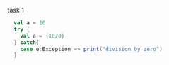 task 1
```scala
  val a = 10
  try {
    val a = {10/0}
  } catch{
    case e:Exception => print("division by zero")
  }
  ```
  

